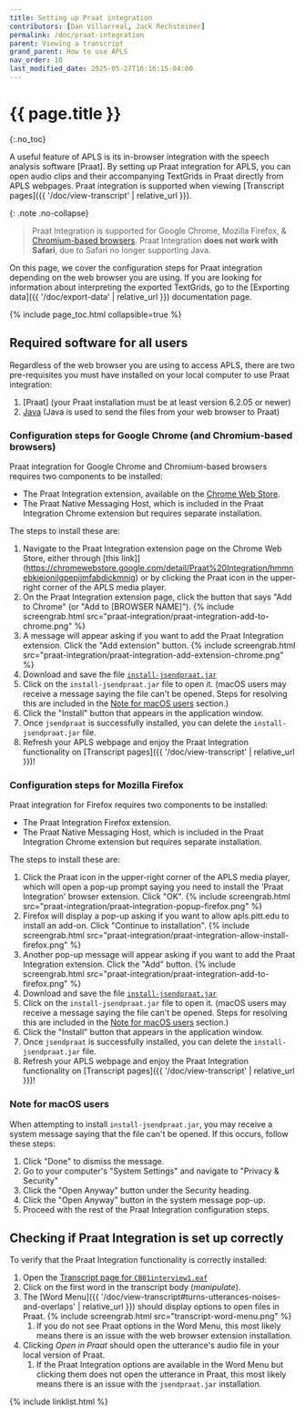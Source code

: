 ```yaml
---
title: Setting up Praat integration
contributors: [Dan Villarreal, Jack Rechsteiner]
permalink: /doc/praat-integration
parent: Viewing a transcript
grand_parent: How to use APLS
nav_order: 10
last_modified_date: 2025-05-27T16:16:15-04:00
---
```


# {{ page.title }}
{:.no_toc}

A useful feature of APLS is its in-browser integration with the speech analysis software [Praat]. 
By setting up Praat integration for APLS, you can open audio clips and their accompanying TextGrids in Praat directly from APLS webpages.
Praat integration is supported when viewing [<span class="apls-page">Transcript</span> pages]({{ '/doc/view-transcript' | relative_url }}).

{: .note .no-collapse}
> Praat Integration is supported for Google Chrome, Mozilla Firefox, & [Chromium-based browsers](https://en.wikipedia.org/wiki/Chromium_(web_browser)#Browsers_based_on_Chromium). Praat Integration **does not work with Safari**, due to Safari no longer supporting Java. 

On this page, we cover the configuration steps for Praat integration depending on the web browser you are using. 
If you are looking for information about interpreting the exported TextGrids, go to the [Exporting data]({{ '/doc/export-data' | relative_url }}) documentation page.

{% include page_toc.html collapsible=true %}

## Required software for all users

Regardless of the web browser you are using to access APLS, there are two pre-requisites you must have installed on your local computer to use Praat integration:

1. [Praat] (your Praat installation must be at least version 6.2.05 or newer)
1. [Java](http://www.java.com/) (Java is used to send the files from your web browser to Praat)

### Configuration steps for Google Chrome (and Chromium-based browsers)

Praat integration for Google Chrome and Chromium-based browsers requires two components to be installed:

- The Praat Integration extension, available on the [Chrome Web Store](https://chromewebstore.google.com/detail/Praat%20Integration/hmmnebkieionilgpepijmfabdickmnig).
- The Praat Native Messaging Host, which is included in the Praat Integration Chrome extension but requires separate installation.

The steps to install these are:

1. Navigate to the Praat Integration extension page on the Chrome Web Store, either through [this link]](https://chromewebstore.google.com/detail/Praat%20Integration/hmmnebkieionilgpepijmfabdickmnig) or by clicking the Praat icon in the upper-right corner of the APLS media player.
1. On the Praat Integration extension page, click the button that says "Add to Chrome" (or "Add to [BROWSER NAME]").
   {% include screengrab.html src="praat-integration/praat-integration-add-to-chrome.png" %}
1. A message will appear asking if you want to add the Praat Integration extension. Click the "Add extension" button.
   {% include screengrab.html src="praat-integration/praat-integration-add-extension-chrome.png" %}
1. Download and save the file [`install-jsendpraat.jar`](chrome-extension://hmmnebkieionilgpepijmfabdickmnig/install-jsendpraat.jar)
1. Click on the `install-jsendpraat.jar` file to open it. (macOS users may receive a message saying the file can't be opened. Steps for resolving this are included in the [Note for macOS users](#note-for-macos-users) section.)
1. Click the "Install" button that appears in the application window.
1. Once `jsendpraat` is successfully installed, you can delete the `install-jsendpraat.jar` file.
1. Refresh your APLS webpage and enjoy the Praat Integration functionality on [<span class="apls-page">Transcript</span> pages]({{ '/doc/view-transcript' | relative_url }})!

### Configuration steps for Mozilla Firefox

Praat integration for Firefox requires two components to be installed:

- The Praat Integration Firefox extension.
- The Praat Native Messaging Host, which is included in the Praat Integration Chrome extension but requires separate installation.

The steps to install these are:

1. Click the Praat icon in the upper-right corner of the APLS media player, which will open a pop-up prompt saying you need to install the 'Praat Integration' browser extension. Click "OK".
   {% include screengrab.html src="praat-integration/praat-integration-popup-firefox.png" %}
1. Firefox will display a pop-up asking if you want to allow apls.pitt.edu to install an add-on. Click "Continue to installation".
   {% include screengrab.html src="praat-integration/praat-integration-allow-install-firefox.png" %}
1. Another pop-up message will appear asking if you want to add the Praat Integration extension. Click the "Add" button.
   {% include screengrab.html src="praat-integration/praat-integration-add-to-firefox.png" %}
1. Download and save the file [`install-jsendpraat.jar`](moz-extension://4d74e341-1ea5-4f86-b7ac-7f6613e0ca43/install-jsendpraat.jar)
1. Click on the `install-jsendpraat.jar` file to open it. (macOS users may receive a message saying the file can't be opened. Steps for resolving this are included in the [Note for macOS users](#note-for-macos-users) section.)
1. Click the "Install" button that appears in the application window.
1. Once `jsendpraat` is successfully installed, you can delete the `install-jsendpraat.jar` file.
1. Refresh your APLS webpage and enjoy the Praat Integration functionality on [<span class="apls-page">Transcript</span> pages]({{ '/doc/view-transcript' | relative_url }})!

### Note for macOS users 

When attempting to install `install-jsendpraat.jar`, you may receive a system message saying that the file can't be opened. 
If this occurs, follow these steps:

1. Click "Done" to dismiss the message.
1. Go to your computer's "System Settings" and navigate to "Privacy & Security"
1. Click the "Open Anyway" button under the Security heading.
1. Click the "Open Anyway" button in the system message pop-up.
1. Proceed with the rest of the Praat Integration configuration steps.

## Checking if Praat Integration is set up correctly

To verify that the Praat Integration functionality is correctly installed: 

1. Open the [<span class="apls-page">Transcript</span> page for `CB01interview1.eaf`](https://apls.pitt.edu/labbcat/transcript?transcript=CB01interview1.eaf) 
1. Click on the first word in the transcript body (*manipulate*). 
1. The [Word Menu]({{ '/doc/view-transcript#turns-utterances-noises-and-overlaps' | relative_url }}) should display options to open files in Praat. 
   {% include screengrab.html src="transcript-word-menu.png" %}
   1. If you do not see Praat options in the Word Menu, this most likely means there is an issue with the web browser extension installation.
1. Clicking *Open in Praat* should open the utterance's audio file in your local version of Praat.
   1. If the Praat Integration options are available in the Word Menu but clicking them does not open the utterance in Praat, this most likely means there is an issue with the `jsendpraat.jar` installation.
   
{% include linklist.html %}